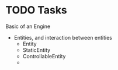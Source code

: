 # TODO Tasks

Basic of an Engine

- Entities, and interaction between entities
    - Entity
    - StaticEntity
    - ControllableEntity
    - 
